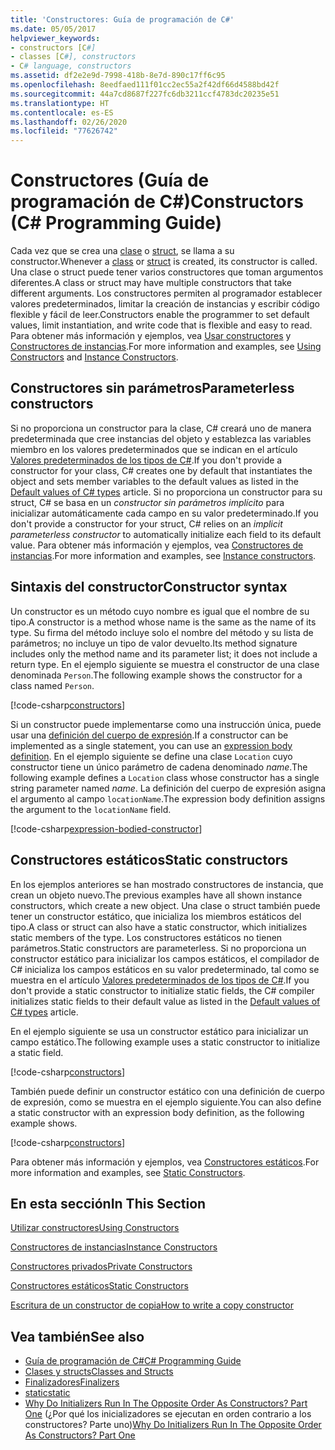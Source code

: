 ```yaml
---
title: 'Constructores: Guía de programación de C#'
ms.date: 05/05/2017
helpviewer_keywords:
- constructors [C#]
- classes [C#], constructors
- C# language, constructors
ms.assetid: df2e2e9d-7998-418b-8e7d-890c17ff6c95
ms.openlocfilehash: 8eedfaed111f01cc2ec55a2f42df66d4588bd42f
ms.sourcegitcommit: 44a7cd8687f227fc6db3211ccf4783dc20235e51
ms.translationtype: HT
ms.contentlocale: es-ES
ms.lasthandoff: 02/26/2020
ms.locfileid: "77626742"
---
```

# <a name="constructors-c-programming-guide"></a><span data-ttu-id="01251-102">Constructores (Guía de programación de C#)</span><span class="sxs-lookup"><span data-stu-id="01251-102">Constructors (C# Programming Guide)</span></span>

<span data-ttu-id="01251-103">Cada vez que se crea una [clase](../../language-reference/keywords/class.md) o [struct](../../language-reference/builtin-types/struct.md), se llama a su constructor.</span><span class="sxs-lookup"><span data-stu-id="01251-103">Whenever a [class](../../language-reference/keywords/class.md) or [struct](../../language-reference/builtin-types/struct.md) is created, its constructor is called.</span></span> <span data-ttu-id="01251-104">Una clase o struct puede tener varios constructores que toman argumentos diferentes.</span><span class="sxs-lookup"><span data-stu-id="01251-104">A class or struct may have multiple constructors that take different arguments.</span></span> <span data-ttu-id="01251-105">Los constructores permiten al programador establecer valores predeterminados, limitar la creación de instancias y escribir código flexible y fácil de leer.</span><span class="sxs-lookup"><span data-stu-id="01251-105">Constructors enable the programmer to set default values, limit instantiation, and write code that is flexible and easy to read.</span></span> <span data-ttu-id="01251-106">Para obtener más información y ejemplos, vea [Usar constructores](./using-constructors.md) y [Constructores de instancias](./instance-constructors.md).</span><span class="sxs-lookup"><span data-stu-id="01251-106">For more information and examples, see [Using Constructors](./using-constructors.md) and [Instance Constructors](./instance-constructors.md).</span></span>  

## <a name="parameterless-constructors"></a><span data-ttu-id="01251-107">Constructores sin parámetros</span><span class="sxs-lookup"><span data-stu-id="01251-107">Parameterless constructors</span></span>
  
<span data-ttu-id="01251-108">Si no proporciona un constructor para la clase, C# creará uno de manera predeterminada que cree instancias del objeto y establezca las variables miembro en los valores predeterminados que se indican en el artículo [Valores predeterminados de los tipos de C#](../../language-reference/builtin-types/default-values.md).</span><span class="sxs-lookup"><span data-stu-id="01251-108">If you don't provide a constructor for your class, C# creates one by default that instantiates the object and sets member variables to the default values as listed in the [Default values of C# types](../../language-reference/builtin-types/default-values.md) article.</span></span> <span data-ttu-id="01251-109">Si no proporciona un constructor para su struct, C# se basa en un *constructor sin parámetros implícito* para inicializar automáticamente cada campo en su valor predeterminado.</span><span class="sxs-lookup"><span data-stu-id="01251-109">If you don't provide a constructor for your struct, C# relies on an *implicit parameterless constructor* to automatically initialize each field to its default value.</span></span> <span data-ttu-id="01251-110">Para obtener más información y ejemplos, vea [Constructores de instancias](instance-constructors.md).</span><span class="sxs-lookup"><span data-stu-id="01251-110">For more information and examples, see [Instance constructors](instance-constructors.md).</span></span>  

## <a name="constructor-syntax"></a><span data-ttu-id="01251-111">Sintaxis del constructor</span><span class="sxs-lookup"><span data-stu-id="01251-111">Constructor syntax</span></span>

<span data-ttu-id="01251-112">Un constructor es un método cuyo nombre es igual que el nombre de su tipo.</span><span class="sxs-lookup"><span data-stu-id="01251-112">A constructor is a method whose name is the same as the name of its type.</span></span> <span data-ttu-id="01251-113">Su firma del método incluye solo el nombre del método y su lista de parámetros; no incluye un tipo de valor devuelto.</span><span class="sxs-lookup"><span data-stu-id="01251-113">Its method signature includes only the method name and its parameter list; it does not include a return type.</span></span> <span data-ttu-id="01251-114">En el ejemplo siguiente se muestra el constructor de una clase denominada `Person`.</span><span class="sxs-lookup"><span data-stu-id="01251-114">The following example shows the constructor for a class named `Person`.</span></span>

[!code-csharp[constructors](../../../../samples/snippets/csharp/programming-guide/classes-and-structs/constructors1.cs#1)]  

<span data-ttu-id="01251-115">Si un constructor puede implementarse como una instrucción única, puede usar una [definición del cuerpo de expresión](../statements-expressions-operators/expression-bodied-members.md).</span><span class="sxs-lookup"><span data-stu-id="01251-115">If a constructor can be implemented as a single statement, you can use an [expression body definition](../statements-expressions-operators/expression-bodied-members.md).</span></span> <span data-ttu-id="01251-116">En el ejemplo siguiente se define una clase `Location` cuyo constructor tiene un único parámetro de cadena denominado *name*.</span><span class="sxs-lookup"><span data-stu-id="01251-116">The following example defines a `Location` class whose constructor has a single string parameter named *name*.</span></span> <span data-ttu-id="01251-117">La definición del cuerpo de expresión asigna el argumento al campo `locationName`.</span><span class="sxs-lookup"><span data-stu-id="01251-117">The expression body definition assigns the argument to the `locationName` field.</span></span>

[!code-csharp[expression-bodied-constructor](../../../../samples/snippets/csharp/programming-guide/classes-and-structs/expr-bodied-ctor.cs#1)]  

## <a name="static-constructors"></a><span data-ttu-id="01251-118">Constructores estáticos</span><span class="sxs-lookup"><span data-stu-id="01251-118">Static constructors</span></span>

<span data-ttu-id="01251-119">En los ejemplos anteriores se han mostrado constructores de instancia, que crean un objeto nuevo.</span><span class="sxs-lookup"><span data-stu-id="01251-119">The previous examples have all shown instance constructors, which create a new object.</span></span> <span data-ttu-id="01251-120">Una clase o struct también puede tener un constructor estático, que inicializa los miembros estáticos del tipo.</span><span class="sxs-lookup"><span data-stu-id="01251-120">A class or struct can also have a static constructor, which initializes static members of the type.</span></span>  <span data-ttu-id="01251-121">Los constructores estáticos no tienen parámetros.</span><span class="sxs-lookup"><span data-stu-id="01251-121">Static constructors are parameterless.</span></span> <span data-ttu-id="01251-122">Si no proporciona un constructor estático para inicializar los campos estáticos, el compilador de C# inicializa los campos estáticos en su valor predeterminado, tal como se muestra en el artículo [Valores predeterminados de los tipos de C#](../../language-reference/builtin-types/default-values.md).</span><span class="sxs-lookup"><span data-stu-id="01251-122">If you don't provide a static constructor to initialize static fields, the C# compiler initializes static fields to their default value as listed in the [Default values of C# types](../../language-reference/builtin-types/default-values.md) article.</span></span>

<span data-ttu-id="01251-123">En el ejemplo siguiente se usa un constructor estático para inicializar un campo estático.</span><span class="sxs-lookup"><span data-stu-id="01251-123">The following example uses a static constructor to initialize a static field.</span></span>

[!code-csharp[constructors](../../../../samples/snippets/csharp/programming-guide/classes-and-structs/constructors1.cs#2)]  

<span data-ttu-id="01251-124">También puede definir un constructor estático con una definición de cuerpo de expresión, como se muestra en el ejemplo siguiente.</span><span class="sxs-lookup"><span data-stu-id="01251-124">You can also define a static constructor with an expression body definition, as the following example shows.</span></span>

[!code-csharp[constructors](../../../../samples/snippets/csharp/programming-guide/classes-and-structs/constructors1.cs#3)]  

<span data-ttu-id="01251-125">Para obtener más información y ejemplos, vea [Constructores estáticos](./static-constructors.md).</span><span class="sxs-lookup"><span data-stu-id="01251-125">For more information and examples, see [Static Constructors](./static-constructors.md).</span></span>  
  
## <a name="in-this-section"></a><span data-ttu-id="01251-126">En esta sección</span><span class="sxs-lookup"><span data-stu-id="01251-126">In This Section</span></span>  
 [<span data-ttu-id="01251-127">Utilizar constructores</span><span class="sxs-lookup"><span data-stu-id="01251-127">Using Constructors</span></span>](./using-constructors.md)  
  
 [<span data-ttu-id="01251-128">Constructores de instancias</span><span class="sxs-lookup"><span data-stu-id="01251-128">Instance Constructors</span></span>](./instance-constructors.md)  
  
 [<span data-ttu-id="01251-129">Constructores privados</span><span class="sxs-lookup"><span data-stu-id="01251-129">Private Constructors</span></span>](./private-constructors.md)  
  
 [<span data-ttu-id="01251-130">Constructores estáticos</span><span class="sxs-lookup"><span data-stu-id="01251-130">Static Constructors</span></span>](./static-constructors.md)  
  
 [<span data-ttu-id="01251-131">Escritura de un constructor de copia</span><span class="sxs-lookup"><span data-stu-id="01251-131">How to write a copy constructor</span></span>](./how-to-write-a-copy-constructor.md)  
  
## <a name="see-also"></a><span data-ttu-id="01251-132">Vea también</span><span class="sxs-lookup"><span data-stu-id="01251-132">See also</span></span>

- [<span data-ttu-id="01251-133">Guía de programación de C#</span><span class="sxs-lookup"><span data-stu-id="01251-133">C# Programming Guide</span></span>](../index.md)
- [<span data-ttu-id="01251-134">Clases y structs</span><span class="sxs-lookup"><span data-stu-id="01251-134">Classes and Structs</span></span>](./index.md)
- [<span data-ttu-id="01251-135">Finalizadores</span><span class="sxs-lookup"><span data-stu-id="01251-135">Finalizers</span></span>](./destructors.md)
- [<span data-ttu-id="01251-136">static</span><span class="sxs-lookup"><span data-stu-id="01251-136">static</span></span>](../../language-reference/keywords/static.md)
- <span data-ttu-id="01251-137">[Why Do Initializers Run In The Opposite Order As Constructors? Part One](https://docs.microsoft.com/archive/blogs/ericlippert/why-do-initializers-run-in-the-opposite-order-as-constructors-part-one) (¿Por qué los inicializadores se ejecutan en orden contrario a los constructores? Parte uno)</span><span class="sxs-lookup"><span data-stu-id="01251-137">[Why Do Initializers Run In The Opposite Order As Constructors? Part One](https://docs.microsoft.com/archive/blogs/ericlippert/why-do-initializers-run-in-the-opposite-order-as-constructors-part-one)</span></span>
